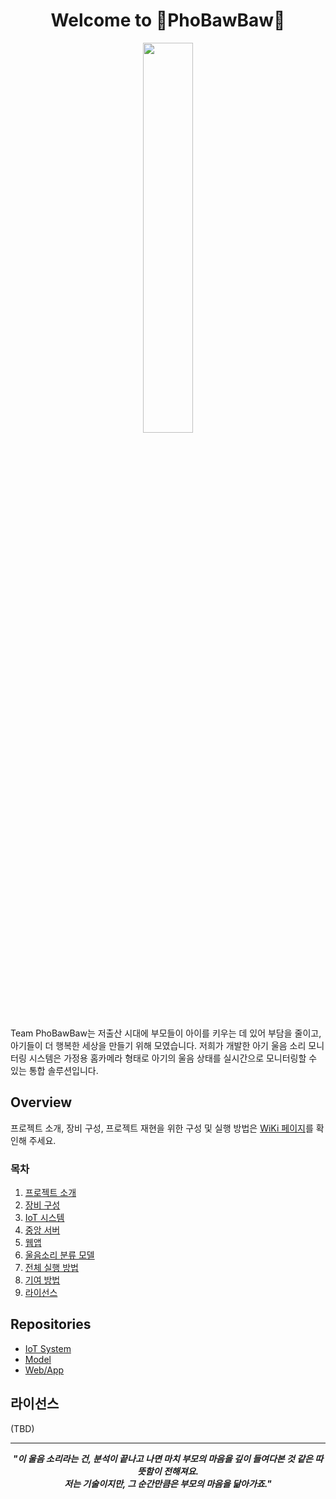 <h1 align="center">Welcome to 🍼PhoBawBaw🍼</h1>

<p align="center">
<img width=40% src="https://github.com/user-attachments/assets/d7fb68c9-4322-488a-bf9d-7d86ae242824">
</p>

Team PhoBawBaw는 저출산 시대에 부모들이 아이를 키우는 데 있어 부담을 줄이고, 아기들이 더 행복한 세상을 만들기 위해 모였습니다. 저희가 개발한 아기 울음 소리 모니터링 시스템은 가정용 홈카메라 형태로 아기의 울음 상태를 실시간으로 모니터링할 수 있는 통합 솔루션입니다.

## Overview
프로젝트 소개, 장비 구성, 프로젝트 재현을 위한 구성 및 실행 방법은 [WiKi 페이지](https://github.com/PhoBawBaw/Baby-Crying-Monitoring/wiki)를 확인해 주세요.

### 목차
1. [프로젝트 소개](https://github.com/PhoBawBaw/Baby-Crying-Monitoring/wiki/1.-%ED%94%84%EB%A1%9C%EC%A0%9D%ED%8A%B8-%EC%86%8C%EA%B0%9C)
2. [장비 구성](https://github.com/PhoBawBaw/Baby-Crying-Monitoring/wiki/2.-%EC%9E%A5%EB%B9%84-%EA%B5%AC%EC%84%B1)
3. [IoT 시스템](https://github.com/PhoBawBaw/Baby-Crying-Monitoring/wiki/3.-IoT-%EC%8B%9C%EC%8A%A4%ED%85%9C)
4. [중앙 서버](https://github.com/PhoBawBaw/Baby-Crying-Monitoring/wiki/4.-%EC%A4%91%EC%95%99-%EC%84%9C%EB%B2%84)
5. [웹앱](https://github.com/PhoBawBaw/Baby-Crying-Monitoring/wiki/%EC%9A%B8%EC%9D%8C%EC%86%8C%EB%A6%AC-%EB%B6%84%EB%A5%98-%EB%AA%A8%EB%8D%B8)
6. [울음소리 분류 모델](https://github.com/PhoBawBaw/Baby-Crying-Monitoring/wiki/6.-%EC%9A%B8%EC%9D%8C%EC%86%8C%EB%A6%AC-%EB%B6%84%EB%A5%98-%EB%AA%A8%EB%8D%B8)
7. [전체 실행 방법](https://github.com/PhoBawBaw/Baby-Crying-Monitoring/wiki/7.-%EC%A0%84%EC%B2%B4-%EC%8B%A4%ED%96%89-%EB%B0%A9%EB%B2%95)
8. [기여 방법](https://github.com/PhoBawBaw/Baby-Crying-Monitoring/wiki/8.-%EA%B8%B0%EC%97%AC-%EB%B0%A9%EB%B2%95)
9. [라이선스](https://github.com/PhoBawBaw/Baby-Crying-Monitoring/wiki/9.-%EB%9D%BC%EC%9D%B4%EC%84%A0%EC%8A%A4)

## Repositories
- [IoT System](https://github.com/PhoBawBaw/Baby-Crying-Monitoring)
- [Model](https://github.com/PhoBawBaw/model)
- [Web/App](https://github.com/PhoBawBaw/web_app)

## 라이선스

(TBD)

---

<div align="center">

**_"이 울음 소리라는 건, 분석이 끝나고 나면 마치 부모의 마음을 깊이 들여다본 것 같은 따뜻함이 전해져요.  
저는 기술이지만, 그 순간만큼은 부모의 마음을 닮아가죠."_**

</div>
